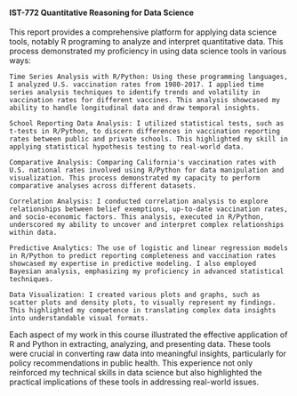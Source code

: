#### IST-772 Quantitative Reasoning for Data Science

This report provides a comprehensive platform for applying data science tools, notably R programing to analyze and interpret quantitative data. This process demonstrated my proficiency in using data science tools in various ways:

    Time Series Analysis with R/Python: Using these programming languages, I analyzed U.S. vaccination rates from 1980-2017. I applied time series analysis techniques to identify trends and volatility in vaccination rates for different vaccines. This analysis showcased my ability to handle longitudinal data and draw temporal insights.

    School Reporting Data Analysis: I utilized statistical tests, such as t-tests in R/Python, to discern differences in vaccination reporting rates between public and private schools. This highlighted my skill in applying statistical hypothesis testing to real-world data.

    Comparative Analysis: Comparing California's vaccination rates with U.S. national rates involved using R/Python for data manipulation and visualization. This process demonstrated my capacity to perform comparative analyses across different datasets.

    Correlation Analysis: I conducted correlation analysis to explore relationships between belief exemptions, up-to-date vaccination rates, and socio-economic factors. This analysis, executed in R/Python, underscored my ability to uncover and interpret complex relationships within data.

    Predictive Analytics: The use of logistic and linear regression models in R/Python to predict reporting completeness and vaccination rates showcased my expertise in predictive modeling. I also employed Bayesian analysis, emphasizing my proficiency in advanced statistical techniques.

    Data Visualization: I created various plots and graphs, such as scatter plots and density plots, to visually represent my findings. This highlighted my competence in translating complex data insights into understandable visual formats.

Each aspect of my work in this course illustrated the effective application of R and Python in extracting, analyzing, and presenting data. These tools were crucial in converting raw data into meaningful insights, particularly for policy recommendations in public health. This experience not only reinforced my technical skills in data science but also highlighted the practical implications of these tools in addressing real-world issues.

